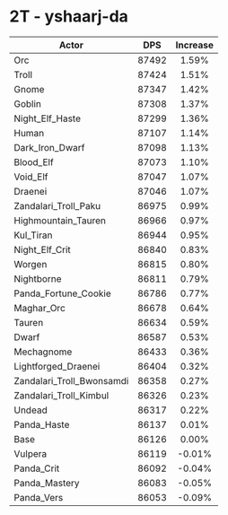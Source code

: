 # 2T - yshaarj-da
| Actor | DPS | Increase |
|---|:---:|:---:|
|Orc|87492|1.59%|
|Troll|87424|1.51%|
|Gnome|87347|1.42%|
|Goblin|87308|1.37%|
|Night_Elf_Haste|87299|1.36%|
|Human|87107|1.14%|
|Dark_Iron_Dwarf|87098|1.13%|
|Blood_Elf|87073|1.10%|
|Void_Elf|87047|1.07%|
|Draenei|87046|1.07%|
|Zandalari_Troll_Paku|86975|0.99%|
|Highmountain_Tauren|86966|0.97%|
|Kul_Tiran|86944|0.95%|
|Night_Elf_Crit|86840|0.83%|
|Worgen|86815|0.80%|
|Nightborne|86811|0.79%|
|Panda_Fortune_Cookie|86786|0.77%|
|Maghar_Orc|86678|0.64%|
|Tauren|86634|0.59%|
|Dwarf|86587|0.53%|
|Mechagnome|86433|0.36%|
|Lightforged_Draenei|86404|0.32%|
|Zandalari_Troll_Bwonsamdi|86358|0.27%|
|Zandalari_Troll_Kimbul|86326|0.23%|
|Undead|86317|0.22%|
|Panda_Haste|86137|0.01%|
|Base|86126|0.00%|
|Vulpera|86119|-0.01%|
|Panda_Crit|86092|-0.04%|
|Panda_Mastery|86083|-0.05%|
|Panda_Vers|86053|-0.09%|
